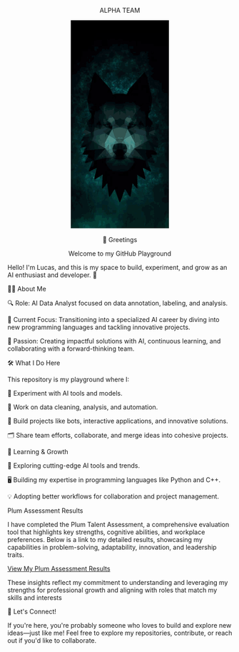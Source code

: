 <p align="center"> ALPHA TEAM </p>

<p align="center">
  <img src="https://github.com/JL-ALPHA/JL-Alpha/blob/main/Alphagit.gif?raw=true" alt="Sublime's custom image"/>
</p>


<p align="center"> 👋 Greetings </p>

<p align="center"> Welcome to my GitHub Playground </p>




 
Hello! I'm Lucas, and this is my space to build, experiment, and grow as an AI enthusiast and developer. 🚀
 
👨‍💻 About Me
 
🔍 Role: AI Data Analyst focused on data annotation, labeling, and analysis.
 
🎯 Current Focus: Transitioning into a specialized AI career by diving into new programming languages and tackling innovative projects.
 
🌟 Passion: Creating impactful solutions with AI, continuous learning, and collaborating with a forward-thinking team.
 
 
🛠️ What I Do Here
 
This repository is my playground where I:
 
🤖 Experiment with AI tools and models.
 
🧹 Work on data cleaning, analysis, and automation.
 
🔧 Build projects like bots, interactive applications, and innovative solutions.
 
🗂️ Share team efforts, collaborate, and merge ideas into cohesive projects.
 
🌱 Learning & Growth
 
📖 Exploring cutting-edge AI tools and trends.
 
🖥️ Building my expertise in programming languages like Python and C++.
 
💡 Adopting better workflows for collaboration and project management.

Plum Assessment Results

I have completed the Plum Talent Assessment, a comprehensive evaluation tool that highlights key strengths, cognitive abilities, and workplace preferences. Below is a link to my detailed results, showcasing my capabilities in problem-solving, adaptability, innovation, and leadership traits.

[View My Plum Assessment Results](https://secure.plum.io/p/-OovMGXbvUy-yNZVcyxpUQ)

These insights reflect my commitment to understanding and leveraging my strengths for professional growth and aligning with roles that match my skills and interests

 
🤝 Let's Connect!
 
If you're here, you're probably someone who loves to build and explore new ideas—just like me! Feel free to explore my repositories, contribute, or reach out if you'd like to collaborate.
